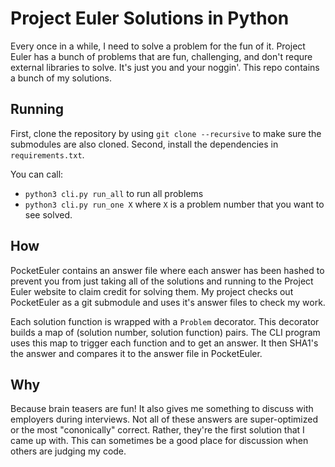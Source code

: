 Project Euler Solutions in Python
==================================

Every once in a while, I need to solve a problem for the fun of it.  Project Euler has a bunch of problems that are fun, challenging, and don't requre external libraries to solve.  It's just you and your noggin'.  This repo contains a bunch of my solutions.

Running
-------
First, clone the repository by using `git clone --recursive` to make sure the submodules are also cloned.  Second, install the dependencies in `requirements.txt`.

You can call:

* `python3 cli.py run_all` to run all problems
* `python3 cli.py run_one X` where `X` is a problem number that you want to see solved.

How
---
PocketEuler contains an answer file where each answer has been hashed to prevent you from just taking all of the solutions and running to the Project Euler website to claim credit for solving them.  My project checks out PocketEuler as a git submodule and uses it's answer files to check my work.

Each solution function is wrapped with a `Problem` decorator.  This decorator builds a map of (solution number, solution function) pairs.  The CLI program uses this map to trigger each function and to get an answer.  It then SHA1's the answer and compares it to the answer file in PocketEuler.

Why
---
Because brain teasers are fun!  It also gives me something to discuss with employers during interviews.  Not all of these answers are super-optimized or the most "cononically" correct.  Rather, they're the first solution that I came up with.  This can sometimes be a good place for discussion when others are judging my code.